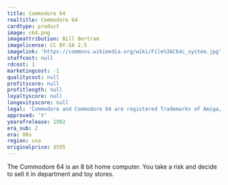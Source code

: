 ```yaml
---
title: Commodore 64
realtitle: Commodore 64
cardtype: product
image: c64.png
imageattribution: Bill Bertram
imagelicense: CC BY-SA 2.5
imagelink: 'https://commons.wikimedia.org/wiki/File%3AC64c_system.jpg'
staffcost: null
rdcost: 1
marketingcost: -1
qualitycost: null
profitscore: null
profitlength: null
loyaltyscore: null
longevityscore: null
legal: 'Commodore and Commodore 64 are registered Trademarks of Amiga, Inc.'
approved: 'Y'
yearofrelease: 1982
era_sub: 2
era: 80s
region: usa
originalprice: $595
---
```


The Commodore 64 is an 8 bit home computer. You take a risk and decide to sell it in department and toy stores.

